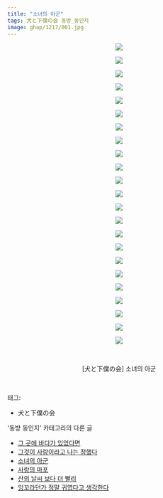 ```yaml
---
title: "소녀의 아군"
tags: 犬と下僕の会 동방_동인지
image: ghap/1217/001.jpg
---
```

<div class="article">
<p style="text-align: center; clear: none; float: none;"><img src="{{ site.nasurl }}/ghap/1217/001.jpg"/></p>
<p style="text-align: center; clear: none; float: none;"><img src="{{ site.nasurl }}/ghap/1217/002.jpg"/></p>
<p style="text-align: center; clear: none; float: none;"><img src="{{ site.nasurl }}/ghap/1217/003.jpg"/></p>
<p style="text-align: center; clear: none; float: none;"><img src="{{ site.nasurl }}/ghap/1217/004.jpg"/></p>
<p style="text-align: center; clear: none; float: none;"><img src="{{ site.nasurl }}/ghap/1217/005.jpg"/></p>
<p style="text-align: center; clear: none; float: none;"><img src="{{ site.nasurl }}/ghap/1217/006.jpg"/></p>
<p style="text-align: center; clear: none; float: none;"><img src="{{ site.nasurl }}/ghap/1217/007.jpg"/></p>
<p style="text-align: center; clear: none; float: none;"><img src="{{ site.nasurl }}/ghap/1217/008.jpg"/></p>
<p style="text-align: center; clear: none; float: none;"><img src="{{ site.nasurl }}/ghap/1217/009.jpg"/></p>
<p style="text-align: center; clear: none; float: none;"><img src="{{ site.nasurl }}/ghap/1217/010.jpg"/></p>
<p style="text-align: center; clear: none; float: none;"><img src="{{ site.nasurl }}/ghap/1217/011.jpg"/></p>
<p style="text-align: center; clear: none; float: none;"><img src="{{ site.nasurl }}/ghap/1217/012.jpg"/></p>
<p style="text-align: center; clear: none; float: none;"><img src="{{ site.nasurl }}/ghap/1217/013.jpg"/></p>
<p style="text-align: center; clear: none; float: none;"><img src="{{ site.nasurl }}/ghap/1217/014.jpg"/></p>
<p style="text-align: center; clear: none; float: none;"><img src="{{ site.nasurl }}/ghap/1217/015.jpg"/></p>
<p style="text-align: center; clear: none; float: none;"><img src="{{ site.nasurl }}/ghap/1217/016.jpg"/></p>
<p style="text-align: center; clear: none; float: none;"><img src="{{ site.nasurl }}/ghap/1217/017.jpg"/></p>
<p style="text-align: center; clear: none; float: none;"><img src="{{ site.nasurl }}/ghap/1217/018.jpg"/></p>
<p style="text-align: center; clear: none; float: none;"><img src="{{ site.nasurl }}/ghap/1217/019.jpg"/></p>
<p style="text-align: center; clear: none; float: none;"><img src="{{ site.nasurl }}/ghap/1217/020.jpg"/></p>
<p style="text-align: center; clear: none; float: none;"><img src="{{ site.nasurl }}/ghap/1217/021.jpg"/></p>
<p style="text-align: center; clear: none; float: none;"><img src="{{ site.nasurl }}/ghap/1217/022.jpg"/></p>
<p style="text-align: center; clear: none; float: none;"><img src="{{ site.nasurl }}/ghap/1217/023.jpg"/></p>
<p style="text-align: center; clear: none; float: none;"><br/></p>
<p style="text-align: center; clear: none; float: none;">[犬と下僕の会] 소녀의 아군</p>
<p><br/></p>
</div><div class="tagTrail">
<p>태그: </p>
<ul>
<li>犬と下僕の会</li>
</ul>
</div><div class="another">
<p>'동방 동인지' 카테고리의 다른 글</p>
<ul>
<li><a href="/2016-07-29-ghap_1219">그 곳에 바다가 있었다면</a></li>
<li><a href="/2016-07-29-ghap_1218">그것이 사랑이라고 나는 정했다</a></li>
<li><a href="/2016-07-29-ghap_1217">소녀의 아군</a></li>
<li><a href="/2016-07-29-ghap_1216">사랑의 마포</a></li>
<li><a href="/2016-07-29-ghap_1215">산의 날씨 보다 더 빨리</a></li>
<li><a href="/2016-07-29-ghap_1214">잉꼬라던가 정말 귀엽다고 생각한다</a></li>
</ul>
</div><div class="cb_module cb_fluid">
<div class="cb_wrt cb_profile">
</div><!-- commentList close -->
</div>
<br/>
<p id="refer"></p>
<br/>
